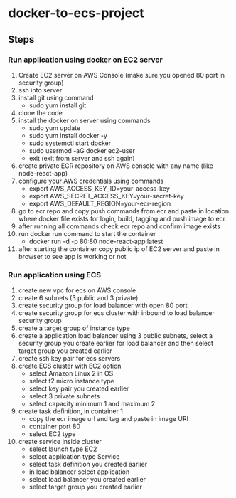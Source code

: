 # docker-to-ecs-project

## Steps

### Run application using docker on EC2 server

1. Create EC2 server on AWS Console (make sure you opened 80 port in security group)
2. ssh into server
3. install git using command
    * sudo yum install git
4. clone the code
5. install the docker on server using commands
    * sudo yum update
    * sudo yum install docker -y
    * sudo systemctl start docker
    * sudo usermod -aG docker ec2-user
    * exit (exit from server and ssh again)
6. create private ECR repository on AWS console with any name (like node-react-app)
7. configure your AWS credentials using commands
    * export AWS_ACCESS_KEY_ID=your-access-key
    * export AWS_SECRET_ACCESS_KEY=your-secret-key
    * export AWS_DEFAULT_REGION=your-ecr-region
8. go to ecr repo and copy push commands from ecr and paste in location where docker file exists for login, build, tagging and push image to ecr
9. after running all commands check ecr repo and confirm image exists
10. run docker run command to start the container
    * docker run -d -p 80:80 node-react-app:latest
11. after starting the container copy public ip of EC2 server and paste in browser to see app is working or not

### Run application using ECS

1. create new vpc for ecs on AWS console
2. create 6 subnets (3 public and 3 private)
3. create security group for load balancer with open 80 port
4. create security group for ecs cluster with inbound to load balancer security group
5. create a target group of instance type
6. create a application load balancer using 3 public subnets, select a security group you create earlier for load balancer and then select target group you created earlier
7. create ssh key pair for ecs servers
8. create ECS cluster with EC2 option
    * select Amazon Linux 2 in OS
    * select t2.micro instance type
    * select key pair you created earlier
    * select 3 private subnets
    * select capacity minimum 1 and maximum 2
9. create task definition, in container 1
    * copy the ecr image url and tag and paste in image URI
    * container port 80
    * select EC2 type
10. create service inside cluster
    * select launch type EC2
    * select application type Service
    * select task definition you created earlier
    * in load balancer select application
    * select load balancer you created earlier
    * select target group you created earlier